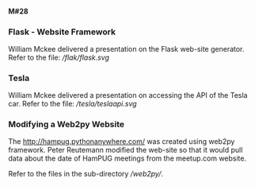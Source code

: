 #### M#28

### Flask - Website Framework

William Mckee delivered a presentation on the Flask web-site generator. 	
Refer to the file: */flak/flask.svg*

### Tesla

William Mckee delivered a presentation on accessing the API of the Tesla car.
Refer to the file: */tesla/teslaapi.svg*

### Modifying a Web2py Website

The http://hampug.pythonanywhere.com/ was created using web2py framework. 
Peter Reutemann modified the web-site so that it would pull data about the
date of HamPUG meetings from the meetup.com website.

Refer to the files in the sub-directory */web2py/*.
